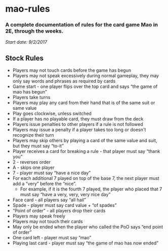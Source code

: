 # mao-rules
### A complete documentation of rules for the card game Mao in 2E, through the weeks.

*Start date: 9/2/2017*

## Stock Rules
* Players may not touch cards before the game has begun
* Players may not speak excessively during normal gameplay, they may only say words and phrases as required by cards
* Game start - one player flips over the top card and says “the game of mao has begun”
* Players take turns
* Players may play any card from their hand that is of the same suit or same value
* Play goes clockwise, unless switched
* If a player has no playable card, they must draw from the deck
* Players issue penalties to other players if a rule is not followed
* Players may issue a penalty if a player takes too long or doesn't recognize their turn
* Players may skip others by playing a card of the same value and suit, but they must say “to-it”
* Player receives a card for breaking a rule - that player must say “thank you”
* 2 - reverses order
* A - skips one player
* 7 - player must say “have a nice day”
* For each additional 7 played on top of the base 7, the next player must add a “very” before the “nice”.
  * For example, if it is the fourth 7 played, the player who placed that 7 must say “have a very, very, very nice day”
* Face card - all players say “all hail”
* Spade - player must say card value + “of spades”
* “Point of order” - all players drop their cards
* Players may speak freely
* Players may not touch their cards
* May only be ended when the player who called the PoO says “end point of order”
* One card left - player must say ”mao”
* Playing last card - player must say “the game of mao has now ended”
